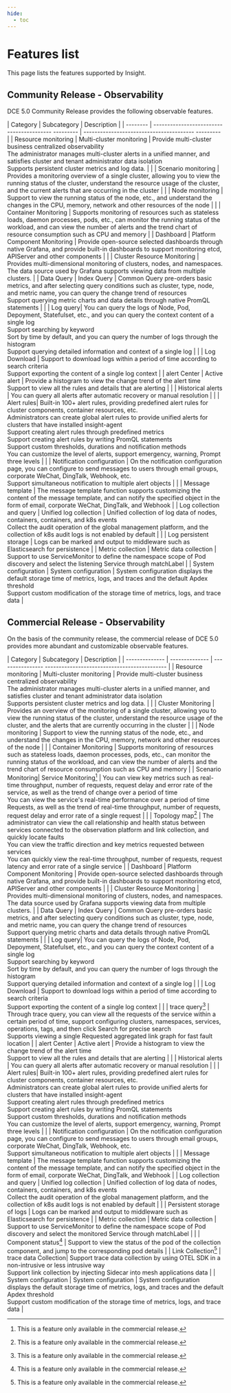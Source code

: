 ```yaml
---
hide:
  - toc
---
```


# Features list

This page lists the features supported by Insight.

## Community Release - Observability

DCE 5.0 Community Release provides the following observable features.

| Category | Subcategory | Description |
| -------- | ----------------------------------------- --------- | ---------------------------------------- --------- |
| Resource monitoring | Multi-cluster monitoring | Provide multi-cluster business centralized observability<br />The administrator manages multi-cluster alerts in a unified manner, and satisfies cluster and tenant administrator data isolation<br />Supports persistent cluster metrics and log data. |
| | Scenario monitoring | Provides a monitoring overview of a single cluster, allowing you to view the running status of the cluster, understand the resource usage of the cluster, and the current alerts that are occurring in the cluster |
| | Node monitoring | Support to view the running status of the node, etc., and understand the changes in the CPU, memory, network and other resources of the node |
| | Container Monitoring | Supports monitoring of resources such as stateless loads, daemon processes, pods, etc., can monitor the running status of the workload, and can view the number of alerts and the trend chart of resource consumption such as CPU and memory |
| Dashboard | Platform Component Monitoring | Provide open-source selected dashboards through native Grafana, and provide built-in dashboards to support monitoring etcd, APIServer and other components |
| | Cluster Resource Monitoring | Provides multi-dimensional monitoring of clusters, nodes, and namespaces. The data source used by Grafana supports viewing data from multiple clusters. |
| Data Query | Index Query | Common Query pre-orders basic metrics, and after selecting query conditions such as cluster, type, node, and metric name, you can query the change trend of resources<br />Support querying metric charts and data details through native PromQL statements |
| | Log query| You can query the logs of Node, Pod, Depoyment, Statefulset, etc., and you can query the context content of a single log<br />Support searching by keyword<br />Sort by time by default, and you can query the number of logs through the histogram <br />Support querying detailed information and context of a single log |
| | Log Download | Support to download logs within a period of time according to search criteria<br />Support exporting the content of a single log context |
| alert Center | Active alert | Provide a histogram to view the change trend of the alert time<br />Support to view all the rules and details that are alerting |
| | Historical alerts | You can query all alerts after automatic recovery or manual resolution |
| | Alert rules| Built-in 100+ alert rules, providing predefined alert rules for cluster components, container resources, etc.<br />Administrators can create global alert rules to provide unified alerts for clusters that have installed insight-agent<br />Support creating alert rules through predefined metrics<br />Support creating alert rules by writing PromQL statements<br />Support custom thresholds, durations and notification methods<br />You can customize the level of alerts, support emergency, warning, Prompt three levels |
| | Notification configuration | On the notification configuration page, you can configure to send messages to users through email groups, corporate WeChat, DingTalk, Webhook, etc.<br />Support simultaneous notification to multiple alert objects |
| | Message template | The message template function supports customizing the content of the message template, and can notify the specified object in the form of email, corporate WeChat, DingTalk, and Webhook |
| Log collection and query | Unified log collection | Unified collection of log data of nodes, containers, containers, and k8s events<br />Collect the audit operation of the global management platform, and the collection of k8s audit logs is not enabled by default |
| | Log persistent storage | Logs can be marked and output to middleware such as Elasticsearch for persistence |
| Metric collection | Metric data collection | Support to use ServiceMonitor to define the namespace scope of Pod discovery and select the listening Service through matchLabel |
| System configuration | System configuration | System configuration displays the default storage time of metrics, logs, and traces and the default Apdex threshold<br />Support custom modification of the storage time of metrics, logs, and trace data |

## Commercial Release - Observability

On the basis of the community release, the commercial release of DCE 5.0 provides more abundant and customizable observable features.

| Category | Subcategory | Description |
| -------------- | -------------- | ---------------- -------------------------------------------- |
| Resource monitoring | Multi-cluster monitoring | Provide multi-cluster business centralized observability<br />The administrator manages multi-cluster alerts in a unified manner, and satisfies cluster and tenant administrator data isolation<br />Supports persistent cluster metrics and log data. |
| | Cluster Monitoring | Provides an overview of the monitoring of a single cluster, allowing you to view the running status of the cluster, understand the resource usage of the cluster, and the alerts that are currently occurring in the cluster |
| | Node monitoring | Support to view the running status of the node, etc., and understand the changes in the CPU, memory, network and other resources of the node |
| | Container Monitoring | Supports monitoring of resources such as stateless loads, daemon processes, pods, etc., can monitor the running status of the workload, and can view the number of alerts and the trend chart of resource consumption such as CPU and memory |
| Scenario Monitoring| Service Monitoring[^1] | You can view key metrics such as real-time throughput, number of requests, request delay and error rate of the service, as well as the trend of change over a period of time<br />You can view the service's real-time performance over a period of time Requests, as well as the trend of real-time throughput, number of requests, request delay and error rate of a single request |
| | Topology map[^1] | The administrator can view the call relationship and health status between services connected to the observation platform and link collection, and quickly locate faults<br />You can view the traffic direction and key metrics requested between services <br />You can quickly view the real-time throughput, number of requests, request latency and error rate of a single service |
| Dashboard | Platform Component Monitoring | Provide open-source selected dashboards through native Grafana, and provide built-in dashboards to support monitoring etcd, APIServer and other components |
| | Cluster Resource Monitoring | Provides multi-dimensional monitoring of clusters, nodes, and namespaces. The data source used by Grafana supports viewing data from multiple clusters. |
| Data Query | Index Query | Common Query pre-orders basic metrics, and after selecting query conditions such as cluster, type, node, and metric name, you can query the change trend of resources<br />Support querying metric charts and data details through native PromQL statements |
| | Log query| You can query the logs of Node, Pod, Depoyment, Statefulset, etc., and you can query the context content of a single log<br />Support searching by keyword<br />Sort by time by default, and you can query the number of logs through the histogram <br />Support querying detailed information and context of a single log |
| | Log Download | Support to download logs within a period of time according to search criteria<br />Support exporting the content of a single log context |
| | trace query[^1] | Through trace query, you can view all the requests of the service within a certain period of time, support configuring clusters, namespaces, services, operations, tags, and then click Search for precise search<br />Supports viewing a single Requested aggregated link graph for fast fault location |
| alert Center | Active alert | Provide a histogram to view the change trend of the alert time<br />Support to view all the rules and details that are alerting |
| | Historical alerts | You can query all alerts after automatic recovery or manual resolution |
| | Alert rules| Built-in 100+ alert rules, providing predefined alert rules for cluster components, container resources, etc.<br />Administrators can create global alert rules to provide unified alerts for clusters that have installed insight-agent<br />Support creating alert rules through predefined metrics<br />Support creating alert rules by writing PromQL statements<br />Support custom thresholds, durations and notification methods<br />You can customize the level of alerts, support emergency, warning, Prompt three levels |
| | Notification configuration | On the notification configuration page, you can configure to send messages to users through email groups, corporate WeChat, DingTalk, Webhook, etc.<br />Support simultaneous notification to multiple alert objects |
| | Message template | The message template function supports customizing the content of the message template, and can notify the specified object in the form of email, corporate WeChat, DingTalk, and Webhook |
| Log collection and query | Unified log collection | Unified collection of log data of nodes, containers, containers, and k8s events<br />Collect the audit operation of the global management platform, and the collection of k8s audit logs is not enabled by default |
| | Persistent storage of logs | Logs can be marked and output to middleware such as Elasticsearch for persistence |
| Metric collection | Metric data collection | Support to use ServiceMonitor to define the namespace scope of Pod discovery and select the monitored Service through matchLabel |
| | Component status[^1] | Support to view the status of the pod of the collection component, and jump to the corresponding pod details |
| Link Collection[^1] | trace data Collection| Support trace data collection by using OTEL SDK in a non-intrusive or less intrusive way<br />Support link collection by injecting Sidecar into mesh applications data |
| System configuration | System configuration | System configuration displays the default storage time of metrics, logs, and traces and the default Apdex threshold<br />Support custom modification of the storage time of metrics, logs, and trace data |

[^1]: This is a feature only available in the commercial release.
